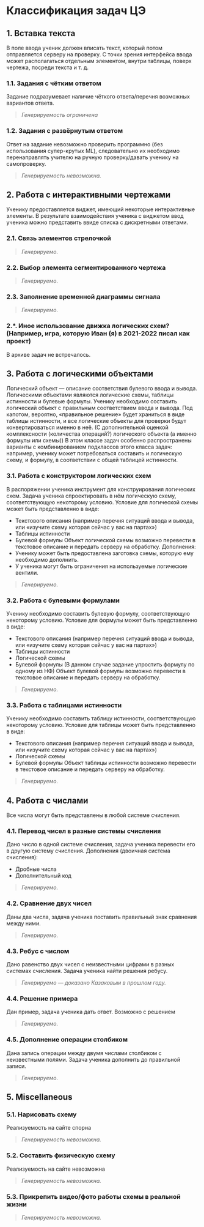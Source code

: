 # Классификация задач ЦЭ

## 1. Вставка текста
В поле ввода ученик должен вписать текст, который потом отправляется серверу на проверку.
С точки зрения интерфейса ввода может располагаться отдельным элементом, внутри таблицы, поверх чертежа, посреди текста и т. д.
### 1.1. Задания с чётким ответом
Задание подразумевает наличие чёткого ответа/перечня возможных вариантов ответа. 
> _Генерируемость ограничена_
### 1.2. Задания с развёрнутым ответом
Ответ на задание невозможно проверить программно (без использования супер-крутых ML), следовательно их необходимо перенаправлять учителю на ручную проверку/давать ученику на самопроверку.
> _Генерируемость невозможна._

## 2. Работа с интерактивными чертежами
Ученику предоставляется виджет, имеющий некоторые интерактивные элементы. В результате взаимодействия ученика с виджетом ввод ученика можно представить ввиде списка с дискретными ответами. 
### 2.1. Связь элементов стрелочкой
> _Генерируемо._
### 2.2. Выбор элемента сегментированного чертежа
> _Генерируемо._
### 2.3. Заполнение временной диаграммы сигнала
> _Генерируемо._
### 2.*. Иное использование движка логических схем? (Например, игра, которую Иван (я) в 2021-2022 писал как проект)
В архиве задач не встречалось.

## 3. Работа с логическими объектами
Логический объект — описание соответствия булевого ввода и вывода. Логическими объектами являются логические схемы, таблицы истинности и булевые формулы. 
Ученику необходимо составить логический объект с правильным соответствием ввода и вывода. Под капотом, вероятно, «правильное решение» будет храниться в виде таблицы истинности, и все логические объекты для проверки будут конвертироваться именно в неё. (С дополнительной оценкой комплексности (количества операций?) логического объекта (а именно формулы или схемы))
В этом классе задач особенно распространены варианты с комбинированием подклассов этого класса задач: например, ученику может потребоваться составить и логическую схему, и формулу, в соответствии с общей таблицей истинности.
### 3.1. Работа с конструктором логических схем
В распоряжении ученика инструмент для конструирования логических схем. Задача ученика спроектировать в нём логическую схему, соответствующую некоторому условию. 
Условие для логической схемы может быть представленно в виде:
- Текстового описания (например перечня ситуаций ввода и вывода, или «изучите схему которая сейчас у вас на партах»)
- Таблицы истинности
- Булевой формулы
Объект логической схемы возможно перевести в текстовое описание и передать серверу на обработку.
Дополнения:
- Ученику может быть предоставлена заготовка схемы, которую ему необходимо дополнить.
- У ученика могут быть ограничения на используемые логические вентили.
> _Генерируемо._
### 3.2. Работа с булевыми формулами
Ученику необходимо составить булевую формулу, соответствующую некоторому условию.
Условие для формулы может быть представленно в виде:
- Текстового описания (например перечня ситуаций ввода и вывода, или «изучите схему которая сейчас у вас на партах»)
- Таблицы истинности
- Логической схемы
- Булевой формулы (В данном случае задание упростить формулу по одному из НФ)
Объект булевой формулы возможно перевести в текстовое описание и передать серверу на обработку.
> _Генерируемо._
### 3.3. Работа с таблицами истинности
Ученику необходимо составить таблицу истинности, соответствующую некоторому условию.
Условие для таблицы может быть представленно в виде:
- Текстового описания (например перечня ситуаций ввода и вывода, или «изучите схему которая сейчас у вас на партах»)
- Логической схемы
- Булевой формулы
Объект таблицы истинности возможно перевести в текстовое описание и передать серверу на обработку.
> _Генерируемо._

## 4. Работа с числами 
Все числа могут быть представлены в любой системе счисления.
### 4.1. Перевод чисел в разные системы счисления
Дано число в одной системе счисления, задача ученика перевести его в другую систему счисления.
Дополнения (двоичная система счисления):
- Дробные числа
- Дополнительный код
> _Генерируемо._
### 4.2. Сравнение двух чисел
Даны два числа, задача ученика поставить правильный знак сравнения между ними.
> _Генерируемо._
### 4.3. Ребус с числом
Дано равенство двух чисел с неизвестными цифрами в разных системах счисления. Задача ученика найти решения ребусу.
> _Генерируемо — доказано Казаковым в прошлом году._
### 4.4. Решение примера
Дан пример, задача ученика дать ответ. Возможно с решением
> _Генерируемо._
### 4.5. Дополнение операции столбиком
Дана запись операции между двумя числами столбиком с неизвестными полями. Задача ученика дополнить до правильной записи.
> _Генерируемо._

## 5. Miscellaneous
### 5.1. Нарисовать cхему
Реализуемость на сайте спорна
> _Генерируемость невозможна._
### 5.2. Составить физическую схему
Реализуемость на сайте невозможна
> _Генерируемость невозможна._
### 5.3. Прикрепить видео/фото работы схемы в реальной жизни
> _Генерируемость невозможна._